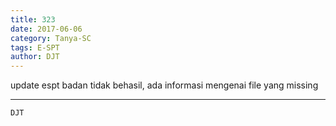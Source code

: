 ```yaml
---
title: 323
date: 2017-06-06
category: Tanya-SC
tags: E-SPT
author: DJT
---
```


update espt badan tidak behasil, ada informasi mengenai file yang missing

---



`DJT`
